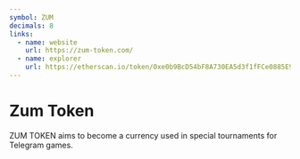 ```yaml
---
symbol: ZUM
decimals: 8
links:
  - name: website
    url: https://zum-token.com/
  - name: explorer
    url: https://etherscan.io/token/0xe0b9BcD54bF8A730EA5d3f1fFCe0885E911a502c
---
```


# Zum Token

ZUM TOKEN aims to become a currency used in special tournaments for Telegram games.
